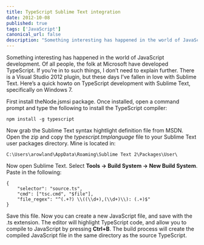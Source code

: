 ```yaml
---
title: TypeScript Sublime Text integration
date: 2012-10-08
published: true
tags: ['JavaScript']
canonical_url: false
description: "Something interesting has happened in the world of JavaScript development. Of all people, the folk at Microsoft have developed TypeScript."
---
```


Something interesting has happened in the world of JavaScript development. Of all people, the folk at Microsoft have developed TypeScript. If you’re in to such things, I don’t need to explain further. There is a Visual Studio 2012 plugin, but these days I’ve fallen in love with Sublime Text. Here’s a quick howto on TypeScript development with Sublime Text, specifically on Windows 7.

First install theNode.jsmsi package. Once installed, open a command prompt and type the following to install the TypeScript compiler:

    npm install -g typescript

Now grab the Sublime Text syntax hightlight definition file from MSDN. Open the zip and copy the *typescript.tmplanguage* file to your Sublime Text user packages directory. Mine is located in:

    C:\Users\arowland\AppData\Roaming\Sublime Text 2\Packages\User\

Now open Sublime Text. Select **Tools -> Build System -> New Build System**. Paste in the following:

    {
        "selector": "source.ts",
        "cmd": ["tsc.cmd", "$file"],
        "file_regex": "^(.+?) \\((\\d+),(\\d+)\\): (.+)$"
    }

Save this file. Now you can create a new JavaScript file, and save with the .ts extension. The editor will highlight TypeScript code, and allow you to compile to JavaScript by pressing **Ctrl+B**. The build process will create the compiled JavaScript file in the same directory as the source TypeScript.